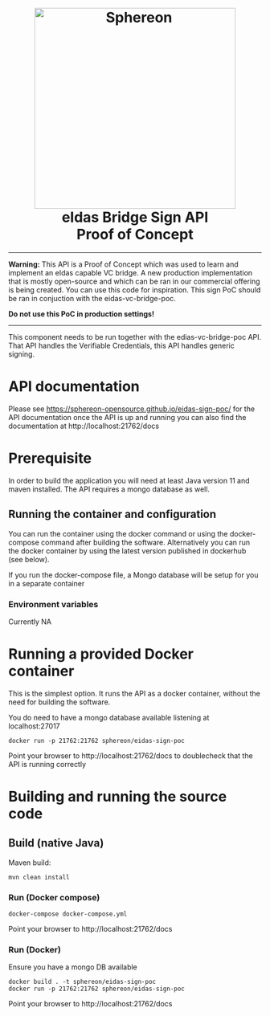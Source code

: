 <!--suppress HtmlDeprecatedAttribute -->
<h1 align="center">
  <br>
  <a href="https://www.sphereon.com"><img src="https://sphereon.com/content/themes/sphereon/assets/img/logo.svg" alt="Sphereon" width="400"></a>
  <br>eIdas Bridge Sign API<br>
    Proof of Concept
  <br>
</h1>

---

**Warning:** This API is a Proof of Concept which was used to learn and implement an eIdas capable VC bridge. A new production implementation that is mostly open-source and which can be ran in our commercial offering is being created. You can use this code for inspiration. This sign PoC should be ran in conjuction with the eidas-vc-bridge-poc. 

**Do not use this PoC in production settings!**

---

This component needs to be run together with the edias-vc-bridge-poc API. That API handles the Verifiable Credentials, this API handles generic signing.

# API documentation
Please see https://sphereon-opensource.github.io/eidas-sign-poc/ for the API documentation once the API is up and running you can also find the documentation at http://localhost:21762/docs

# Prerequisite

In order to build the application you will need at least Java version 11 and maven installed. The API requires a mongo database as well.


## Running the container and configuration
You can run the container using the docker command or using the docker-compose command after building the software. Alternatively you can run the docker container by using the latest version published in dockerhub (see below).

If you run the docker-compose file, a Mongo database will be setup for you in a separate container

### Environment variables
Currently NA

# Running a provided Docker container
This is the simplest option. It runs the API as a docker container, without the need for building the software.

You do need to have a mongo database available listening at localhost:27017

``
docker run -p 21762:21762 sphereon/eidas-sign-poc
``

Point your browser to http://localhost:21762/docs to doublecheck that the API is running correctly


# Building and running the source code

## Build (native Java)
Maven build:

	mvn clean install

### Run (Docker compose)
``
docker-compose docker-compose.yml
``

Point your browser to http://localhost:21762/docs

### Run (Docker)

Ensure you have a mongo DB available

```
docker build . -t sphereon/eidas-sign-poc
docker run -p 21762:21762 sphereon/eidas-sign-poc
```
Point your browser to http://localhost:21762/docs

